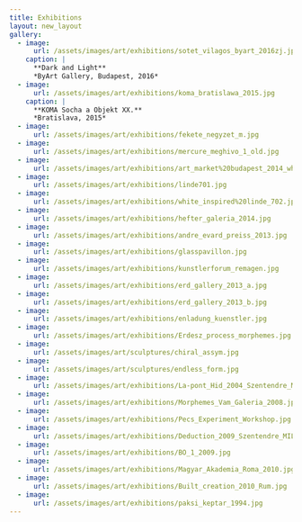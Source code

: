 ```yaml
---
title: Exhibitions
layout: new_layout
gallery:
  - image:
      url: /assets/images/art/exhibitions/sotet_vilagos_byart_2016zj.jpg
    caption: |
      **Dark and Light**
      *ByArt Gallery, Budapest, 2016*
  - image:
      url: /assets/images/art/exhibitions/koma_bratislawa_2015.jpg
    caption: |
      **KOMA Socha a Objekt XX.**
      *Bratislava, 2015*
  - image:
      url: /assets/images/art/exhibitions/fekete_negyzet_m.jpg
  - image:
      url: /assets/images/art/exhibitions/mercure_meghivo_1_old.jpg
  - image:
      url: /assets/images/art/exhibitions/art_market%20budapest_2014_white.jpg
  - image:
      url: /assets/images/art/exhibitions/linde701.jpg
  - image:
      url: /assets/images/art/exhibitions/white_inspired%20linde_702.jpg
  - image:
      url: /assets/images/art/exhibitions/hefter_galeria_2014.jpg
  - image:
      url: /assets/images/art/exhibitions/andre_evard_preiss_2013.jpg
  - image:
      url: /assets/images/art/exhibitions/glasspavillon.jpg
  - image:
      url: /assets/images/art/exhibitions/kunstlerforum_remagen.jpg
  - image:
      url: /assets/images/art/exhibitions/erd_gallery_2013_a.jpg
  - image:
      url: /assets/images/art/exhibitions/erd_gallery_2013_b.jpg
  - image:
      url: /assets/images/art/exhibitions/enladung_kuenstler.jpg
  - image:
      url: /assets/images/art/exhibitions/Erdesz_process_morphemes.jpg
  - image:
      url: /assets/images/art/sculptures/chiral_assym.jpg
  - image:
      url: /assets/images/art/sculptures/endless_form.jpg
  - image:
      url: /assets/images/art/exhibitions/La-pont_Hid_2004_Szentendre_MILL.jpg
  - image:
      url: /assets/images/art/exhibitions/Morphemes_Vam_Galeria_2008.jpg
  - image:
      url: /assets/images/art/exhibitions/Pecs_Experiment_Workshop.jpg
  - image:
      url: /assets/images/art/exhibitions/Deduction_2009_Szentendre_MILL.jpg
  - image:
      url: /assets/images/art/exhibitions/BO_1_2009.jpg
  - image:
      url: /assets/images/art/exhibitions/Magyar_Akademia_Roma_2010.jpg
  - image:
      url: /assets/images/art/exhibitions/Built_creation_2010_Rum.jpg
  - image:
      url: /assets/images/art/exhibitions/paksi_keptar_1994.jpg
---
```


